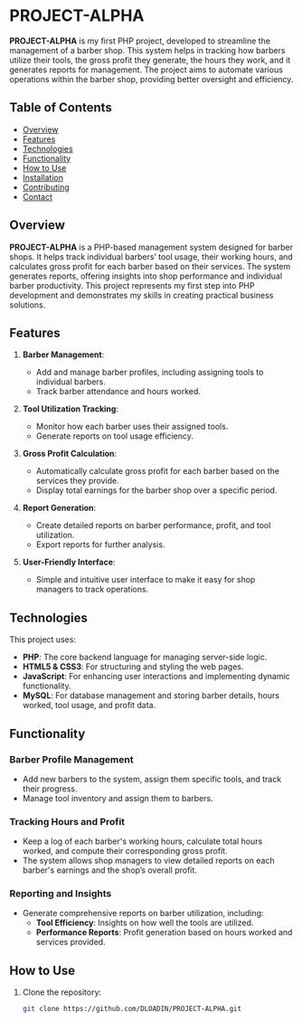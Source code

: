 # PROJECT-ALPHA

**PROJECT-ALPHA** is my first PHP project, developed to streamline the management of a barber shop. This system helps in tracking how barbers utilize their tools, the gross profit they generate, the hours they work, and it generates reports for management. The project aims to automate various operations within the barber shop, providing better oversight and efficiency.

## Table of Contents
- [Overview](#overview)
- [Features](#features)
- [Technologies](#technologies)
- [Functionality](#functionality)
- [How to Use](#how-to-use)
- [Installation](#installation)
- [Contributing](#contributing)
- [Contact](#contact)

## Overview

**PROJECT-ALPHA** is a PHP-based management system designed for barber shops. It helps track individual barbers’ tool usage, their working hours, and calculates gross profit for each barber based on their services. The system generates reports, offering insights into shop performance and individual barber productivity. This project represents my first step into PHP development and demonstrates my skills in creating practical business solutions.

## Features

1. **Barber Management**:
   - Add and manage barber profiles, including assigning tools to individual barbers.
   - Track barber attendance and hours worked.

2. **Tool Utilization Tracking**:
   - Monitor how each barber uses their assigned tools.
   - Generate reports on tool usage efficiency.

3. **Gross Profit Calculation**:
   - Automatically calculate gross profit for each barber based on the services they provide.
   - Display total earnings for the barber shop over a specific period.

4. **Report Generation**:
   - Create detailed reports on barber performance, profit, and tool utilization.
   - Export reports for further analysis.

5. **User-Friendly Interface**:
   - Simple and intuitive user interface to make it easy for shop managers to track operations.

## Technologies

This project uses:
- **PHP**: The core backend language for managing server-side logic.
- **HTML5 & CSS3**: For structuring and styling the web pages.
- **JavaScript**: For enhancing user interactions and implementing dynamic functionality.
- **MySQL**: For database management and storing barber details, hours worked, tool usage, and profit data.

## Functionality

### Barber Profile Management
- Add new barbers to the system, assign them specific tools, and track their progress.
- Manage tool inventory and assign them to barbers.

### Tracking Hours and Profit
- Keep a log of each barber's working hours, calculate total hours worked, and compute their corresponding gross profit.
- The system allows shop managers to view detailed reports on each barber's earnings and the shop’s overall profit.

### Reporting and Insights
- Generate comprehensive reports on barber utilization, including:
  - **Tool Efficiency**: Insights on how well the tools are utilized.
  - **Performance Reports**: Profit generation based on hours worked and services provided.

## How to Use

1. Clone the repository:
   ```bash
   git clone https://github.com/DLOADIN/PROJECT-ALPHA.git

